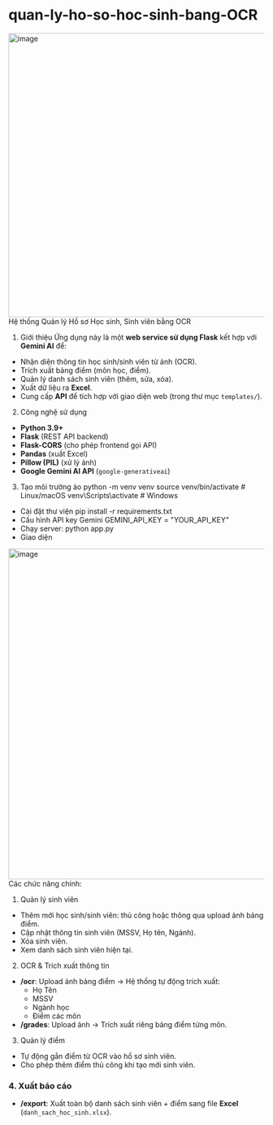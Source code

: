 # quan-ly-ho-so-hoc-sinh-bang-OCR
<img width="1616" height="558" alt="image" src="https://github.com/user-attachments/assets/33491f93-303b-4b2d-9849-d577509e568b" />
 Hệ thống Quản lý Hồ sơ Học sinh, Sinh viên bằng OCR 

1. Giới thiệu
Ứng dụng này là một **web service sử dụng Flask** kết hợp với **Gemini AI** để:
- Nhận diện thông tin học sinh/sinh viên từ ảnh (OCR).
- Trích xuất bảng điểm (môn học, điểm).
- Quản lý danh sách sinh viên (thêm, sửa, xóa).
- Xuất dữ liệu ra **Excel**.
- Cung cấp **API** để tích hợp với giao diện web (trong thư mục `templates/`).

2. Công nghệ sử dụng
- **Python 3.9+**
- **Flask** (REST API backend)
- **Flask-CORS** (cho phép frontend gọi API)
- **Pandas** (xuất Excel)
- **Pillow (PIL)** (xử lý ảnh)
- **Google Gemini AI API** (`google-generativeai`)

3. Tạo môi trường ảo
  python -m venv venv
source venv/bin/activate   # Linux/macOS
venv\Scripts\activate      # Windows
* Cài đặt thư viện
pip install -r requirements.txt
* Cấu hình API key Gemini
GEMINI_API_KEY = "YOUR_API_KEY"
* Chạy server: python app.py
* Giao diện
<img width="1336" height="650" alt="image" src="https://github.com/user-attachments/assets/ef487b93-26aa-4d8a-8a7b-5d5f7e113306" />
Các chức năng chính:

 1. Quản lý sinh viên
- Thêm mới học sinh/sinh viên: thủ công hoặc thông qua upload ảnh bảng điểm.
- Cập nhật thông tin sinh viên (MSSV, Họ tên, Ngành).
- Xóa sinh viên.
- Xem danh sách sinh viên hiện tại.

2. OCR & Trích xuất thông tin
- **/ocr**: Upload ảnh bảng điểm → Hệ thống tự động trích xuất:
  - Họ Tên
  - MSSV
  - Ngành học
  - Điểm các môn
- **/grades**: Upload ảnh → Trích xuất riêng bảng điểm từng môn.

 3. Quản lý điểm
- Tự động gắn điểm từ OCR vào hồ sơ sinh viên.
- Cho phép thêm điểm thủ công khi tạo mới sinh viên.

### 4. Xuất báo cáo
- **/export**: Xuất toàn bộ danh sách sinh viên + điểm sang file **Excel** (`danh_sach_hoc_sinh.xlsx`).



